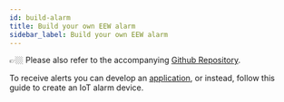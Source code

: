 ```yaml
---
id: build-alarm
title: Build your own EEW alarm
sidebar_label: Build your own EEW alarm
---
```

👉🏼 Please also refer to the accompanying [Github Repository](https://github.com/openeew/openeew-alarm).

To receive alerts you can develop an [application](/docs/build-app), or instead, follow this guide to create an IoT alarm device.

